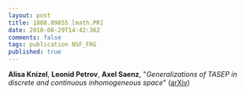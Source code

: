 ```yaml
---
layout: post
title: 1808.09855 [math.PR]
date: 2018-08-29T14:42:36Z
comments: false
tags: publication NSF_FRG
published: true
---
```


<b>Alisa Knizel</b>, <b>Leonid Petrov</b>, <b>Axel Saenz</b>, "<i>Generalizations of TASEP in discrete and continuous inhomogeneous space</i>" ([arXiv](http://arxiv.org/abs/1808.09855v1))

